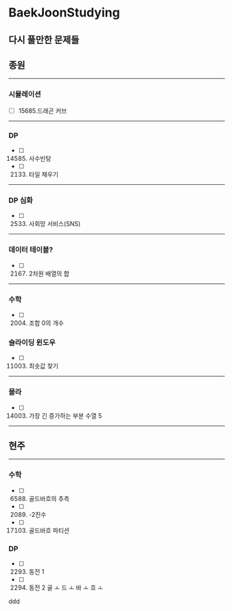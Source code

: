# BaekJoonStudying

## 다시 풀만한 문제들

## 종원
---

### 시뮬레이션
- [ ] 15685.드래곤 커브


---
### DP
- [ ] 14585. 사수빈탕
- [ ] 2133. 타일 채우기
---
### DP 심화
- [ ] 2533. 사회망 서비스(SNS)
---
### 데이터 테이블?
- [ ] 2167. 2차원 배열의 합
---
### 수학
- [ ] 2004. 조합 0의 개수

### 슬라이딩 윈도우
- [ ] 11003. 최솟값 찾기
---
### 몰라
- [ ] 14003. 가장 긴 증가하는 부분 수열 5 
---
## 현주
---

### 수학
- [ ] 6588. 골드바흐의 추측
- [ ] 2089. -2진수
- [ ] 17103. 골드바흐 파티션

### DP
- [ ] 2293. 동전 1
- [ ] 2294. 동전 2
골 ㅗ 드 ㅗ 바 ㅗ 흐 ㅗ

ddd
